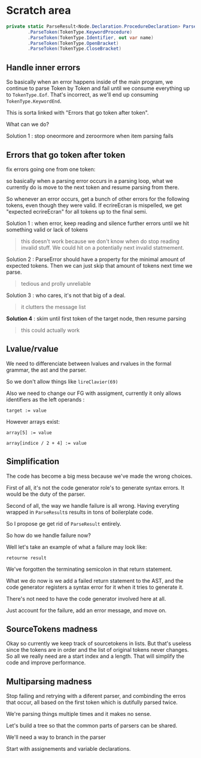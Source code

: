 # Scratch area

```cs
private static ParseResult<Node.Declaration.ProcedureDeclaration> ParseProcedureDeclaration(IEnumerable<Token> tokens) => ParseOperation.Start(this, tokens)
        .ParseToken(TokenType.KeywordProcedure)
        .ParseToken(TokenType.Identifier, out var name)
        .ParseToken(TokenType.OpenBracket)
        .ParseToken(TokenType.CloseBracket)
```

## Handle inner errors

So basically when an error happens inside of the main program, we continue to parse Token by Token and fail until we consume everything up to `TokenType.Eof`. That's incorrect, as we'll end up consuming `TokenType.KeywordEnd`.

This is sorta linked with "Errors that go token after token".

What can we do?

Solution 1 : stop oneormore and zeroormore when item parsing fails

## Errors that go token after token

fix errors going one from one token:

so basically when a parsing error occurs in a parsing loop, what we currently do is move to the next token and resume parsing from there.

So whenever an error occurs, get a bunch of other errors for the following tokens, even though they were valid.
If ecrireEcran is mispelled, we get "expected ecrireEcran" for all tokens up to the final semi.

Solution 1 : when error, keep reading and silence further errors until we hit something valid or lack of tokens

> this doesn't work because we don't know when do stop reading invalid stuff. We could hit on a potentially next invalid statmement.

Solution 2 : ParseError should have a property for the minimal amount of expected tokens.
Then we can just skip that amount of tokens next time we parse.

> tedious and prolly unreliable

Solution 3 : who cares, it's not that big of a deal.

> it clutters the message list

**Solution 4** : skim until first token of the target node, then resume parsing

> this could actually work

## Lvalue/rvalue

We need to differenciate between lvalues and rvalues in the formal grammar, the ast and the parser.

So we don't allow things like `lireClavier(69)`

Also we need to change our FG with assigment, currently it only allows identifiers as the left operands :

`target := value`

However arrays exist:

`array[5] := value`

`array[indice / 2 + 4] := value`

## Simplification

The code has become a big mess because we've made the wrong choices.

First of all, it's not the code generator role's to generate syntax errors. It would be the duty of the parser.

Second of all, the way we handle failure is all wrong. Having everyting wrapped in `ParseResult`s results in tons of boilerplate code.

So I propose ge get rid of `ParseResult` entirely.

So how do we handle failure now?

Well let's take an example of what a failure may look like:

```text
retourne result
```

We've forgotten the terminating semicolon in that return statement.

What we do now is we add a failed return statement to the AST, and the code generator registers a syntax error for it when it tries to generate it.

There's not need to have the code generator involved here at all.

Just account for the failure, add an error message, and move on.

## SourceTokens madness

Okay so currently we keep track of sourcetokens in lists. But that's useless since the tokens are in order and the list of original tokens never changes. So all we really need are a start index and a length. That will simplify the code and improve performance.

## Multiparsing madness

Stop failing and retrying with a diferent parser, and combinding the erros that occur, all based on the first token which is dutifully parsed twice.

We're parsing things multiple times and it makes no sense.

Let's build a tree so that the common parts of parsers can be shared.

We'll need a way to branch in the parser

Start with assignements and variable declarations.
